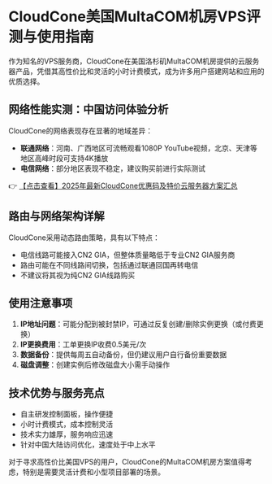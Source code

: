 # CloudCone美国MultaCOM机房VPS评测与使用指南

作为知名的VPS服务商，CloudCone在美国洛杉矶MultaCOM机房提供的云服务器产品，凭借其高性价比和灵活的小时计费模式，成为许多用户搭建网站和应用的优质选择。

## 网络性能实测：中国访问体验分析

CloudCone的网络表现存在显著的地域差异：

- **联通网络**：河南、广西地区可流畅观看1080P YouTube视频，北京、天津等地区高峰时段可支持4K播放
- **电信网络**：部分地区表现不稳定，建议购买前进行实际测试

👉 [【点击查看】2025年最新CloudCone优惠码及特价云服务器方案汇总](https://bit.ly/Cloudcone)

## 路由与网络架构详解

CloudCone采用动态路由策略，具有以下特点：

- 电信线路可能接入CN2 GIA，但整体质量略低于专业CN2 GIA服务商
- 路由可能在不同线路间切换，包括通过联通回国再转电信
- 不建议将其视为纯CN2 GIA线路购买

## 使用注意事项

1. **IP地址问题**：可能分配到被封禁IP，可通过反复创建/删除实例更换（或付费更换）
2. **IP更换费用**：工单更换IP收费0.5美元/次
3. **数据备份**：提供每周五自动备份，但仍建议用户自行备份重要数据
4. **磁盘调整**：创建实例后修改磁盘大小需手动操作

## 技术优势与服务亮点

- 自主研发控制面板，操作便捷
- 小时计费模式，成本控制灵活
- 技术实力雄厚，服务响应迅速
- 针对中国大陆访问优化，速度处于中上水平

对于寻求高性价比美国VPS的用户，CloudCone的MultaCOM机房方案值得考虑，特别是需要灵活计费和小型项目部署的场景。